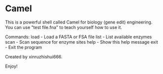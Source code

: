 # Camel
This is a powerful shell called Camel for biology (gene edit) engineering. 
You can use "test file.fna" to teach yourself how to use it.

Commands:
  load <filename>  - Load a FASTA or FSA file
  list             - List available enzymes
  scan <enzyme>    - Scan sequence for enzyme sites
  help             - Show this help message
  exit             - Exit the program

Created by xinruzhishui666.

Enjoy!
